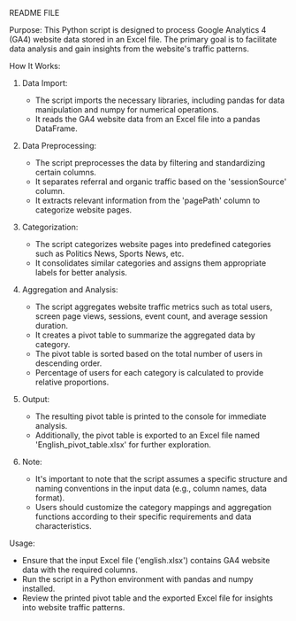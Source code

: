 README FILE

Purpose:
This Python script is designed to process Google Analytics 4 (GA4) website data stored in an Excel file. The primary goal is to facilitate data analysis and gain insights from the website's traffic patterns.

How It Works:
1. Data Import:
   - The script imports the necessary libraries, including pandas for data manipulation and numpy for numerical operations.
   - It reads the GA4 website data from an Excel file into a pandas DataFrame.

2. Data Preprocessing:
   - The script preprocesses the data by filtering and standardizing certain columns.
   - It separates referral and organic traffic based on the 'sessionSource' column.
   - It extracts relevant information from the 'pagePath' column to categorize website pages.

3. Categorization:
   - The script categorizes website pages into predefined categories such as Politics News, Sports News, etc.
   - It consolidates similar categories and assigns them appropriate labels for better analysis.

4. Aggregation and Analysis:
   - The script aggregates website traffic metrics such as total users, screen page views, sessions, event count, and average session duration.
   - It creates a pivot table to summarize the aggregated data by category.
   - The pivot table is sorted based on the total number of users in descending order.
   - Percentage of users for each category is calculated to provide relative proportions.

5. Output:
   - The resulting pivot table is printed to the console for immediate analysis.
   - Additionally, the pivot table is exported to an Excel file named 'English_pivot_table.xlsx' for further exploration.

6. Note:
   - It's important to note that the script assumes a specific structure and naming conventions in the input data (e.g., column names, data format).
   - Users should customize the category mappings and aggregation functions according to their specific requirements and data characteristics.

Usage:
- Ensure that the input Excel file ('english.xlsx') contains GA4 website data with the required columns.
- Run the script in a Python environment with pandas and numpy installed.
- Review the printed pivot table and the exported Excel file for insights into website traffic patterns.

